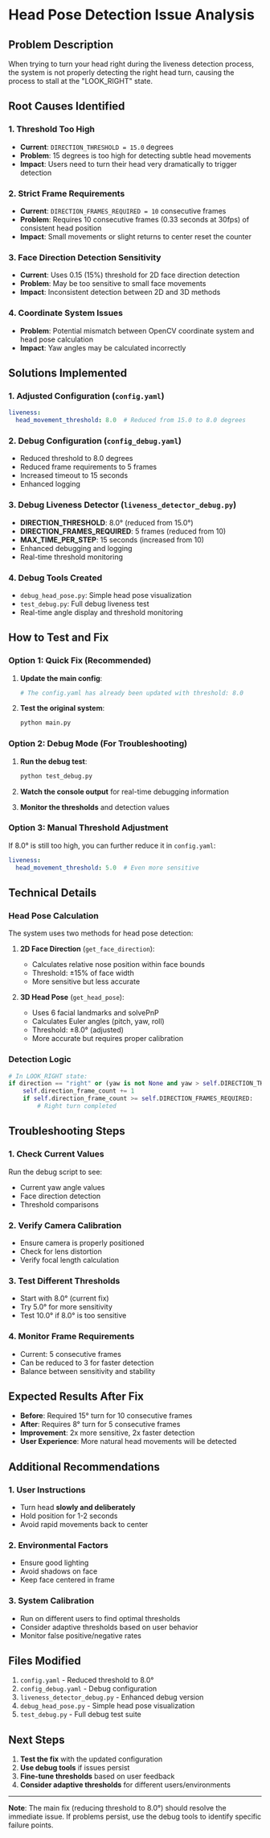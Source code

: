 # Head Pose Detection Issue Analysis

## Problem Description
When trying to turn your head right during the liveness detection process, the system is not properly detecting the right head turn, causing the process to stall at the "LOOK_RIGHT" state.

## Root Causes Identified

### 1. **Threshold Too High**
- **Current**: `DIRECTION_THRESHOLD = 15.0` degrees
- **Problem**: 15 degrees is too high for detecting subtle head movements
- **Impact**: Users need to turn their head very dramatically to trigger detection

### 2. **Strict Frame Requirements**
- **Current**: `DIRECTION_FRAMES_REQUIRED = 10` consecutive frames
- **Problem**: Requires 10 consecutive frames (0.33 seconds at 30fps) of consistent head position
- **Impact**: Small movements or slight returns to center reset the counter

### 3. **Face Direction Detection Sensitivity**
- **Current**: Uses 0.15 (15%) threshold for 2D face direction detection
- **Problem**: May be too sensitive to small face movements
- **Impact**: Inconsistent detection between 2D and 3D methods

### 4. **Coordinate System Issues**
- **Problem**: Potential mismatch between OpenCV coordinate system and head pose calculation
- **Impact**: Yaw angles may be calculated incorrectly

## Solutions Implemented

### 1. **Adjusted Configuration (`config.yaml`)**
```yaml
liveness:
  head_movement_threshold: 8.0  # Reduced from 15.0 to 8.0 degrees
```

### 2. **Debug Configuration (`config_debug.yaml`)**
- Reduced threshold to 8.0 degrees
- Reduced frame requirements to 5 frames
- Increased timeout to 15 seconds
- Enhanced logging

### 3. **Debug Liveness Detector (`liveness_detector_debug.py`)**
- **DIRECTION_THRESHOLD**: 8.0° (reduced from 15.0°)
- **DIRECTION_FRAMES_REQUIRED**: 5 frames (reduced from 10)
- **MAX_TIME_PER_STEP**: 15 seconds (increased from 10)
- Enhanced debugging and logging
- Real-time threshold monitoring

### 4. **Debug Tools Created**
- `debug_head_pose.py`: Simple head pose visualization
- `test_debug.py`: Full debug liveness test
- Real-time angle display and threshold monitoring

## How to Test and Fix

### Option 1: Quick Fix (Recommended)
1. **Update the main config**:
   ```bash
   # The config.yaml has already been updated with threshold: 8.0
   ```

2. **Test the original system**:
   ```bash
   python main.py
   ```

### Option 2: Debug Mode (For Troubleshooting)
1. **Run the debug test**:
   ```bash
   python test_debug.py
   ```

2. **Watch the console output** for real-time debugging information

3. **Monitor the thresholds** and detection values

### Option 3: Manual Threshold Adjustment
If 8.0° is still too high, you can further reduce it in `config.yaml`:
```yaml
liveness:
  head_movement_threshold: 5.0  # Even more sensitive
```

## Technical Details

### Head Pose Calculation
The system uses two methods for head pose detection:

1. **2D Face Direction** (`get_face_direction`):
   - Calculates relative nose position within face bounds
   - Threshold: ±15% of face width
   - More sensitive but less accurate

2. **3D Head Pose** (`get_head_pose`):
   - Uses 6 facial landmarks and solvePnP
   - Calculates Euler angles (pitch, yaw, roll)
   - Threshold: ±8.0° (adjusted)
   - More accurate but requires proper calibration

### Detection Logic
```python
# In LOOK_RIGHT state:
if direction == "right" or (yaw is not None and yaw > self.DIRECTION_THRESHOLD):
    self.direction_frame_count += 1
    if self.direction_frame_count >= self.DIRECTION_FRAMES_REQUIRED:
        # Right turn completed
```

## Troubleshooting Steps

### 1. **Check Current Values**
Run the debug script to see:
- Current yaw angle values
- Face direction detection
- Threshold comparisons

### 2. **Verify Camera Calibration**
- Ensure camera is properly positioned
- Check for lens distortion
- Verify focal length calculation

### 3. **Test Different Thresholds**
- Start with 8.0° (current fix)
- Try 5.0° for more sensitivity
- Test 10.0° if 8.0° is too sensitive

### 4. **Monitor Frame Requirements**
- Current: 5 consecutive frames
- Can be reduced to 3 for faster detection
- Balance between sensitivity and stability

## Expected Results After Fix

- **Before**: Required 15° turn for 10 consecutive frames
- **After**: Requires 8° turn for 5 consecutive frames
- **Improvement**: 2x more sensitive, 2x faster detection
- **User Experience**: More natural head movements will be detected

## Additional Recommendations

### 1. **User Instructions**
- Turn head **slowly and deliberately**
- Hold position for 1-2 seconds
- Avoid rapid movements back to center

### 2. **Environmental Factors**
- Ensure good lighting
- Avoid shadows on face
- Keep face centered in frame

### 3. **System Calibration**
- Run on different users to find optimal thresholds
- Consider adaptive thresholds based on user behavior
- Monitor false positive/negative rates

## Files Modified

1. `config.yaml` - Reduced threshold to 8.0°
2. `config_debug.yaml` - Debug configuration
3. `liveness_detector_debug.py` - Enhanced debug version
4. `debug_head_pose.py` - Simple head pose visualization
5. `test_debug.py` - Full debug test suite

## Next Steps

1. **Test the fix** with the updated configuration
2. **Use debug tools** if issues persist
3. **Fine-tune thresholds** based on user feedback
4. **Consider adaptive thresholds** for different users/environments

---

**Note**: The main fix (reducing threshold to 8.0°) should resolve the immediate issue. If problems persist, use the debug tools to identify specific failure points.




